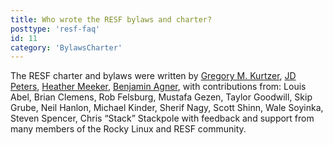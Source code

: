 ```yaml
---
title: Who wrote the RESF bylaws and charter?
posttype: 'resf-faq'
id: 11
category: 'BylawsCharter'
---
```


The RESF charter and bylaws were written by [Gregory M. Kurtzer](https://www.linkedin.com/in/gmkurtzer/), [JD Peters](https://www.linkedin.com/in/jd-peters-034212b7/), [Heather Meeker](https://www.linkedin.com/in/heathermeeker/), [Benjamin Agner](https://www.linkedin.com/in/benjaminagner/), with contributions from: Louis Abel, Brian Clemens, Rob Felsburg, Mustafa Gezen, Taylor Goodwill, Skip Grube, Neil Hanlon, Michael Kinder, Sherif Nagy, Scott Shinn, Wale Soyinka, Steven Spencer, Chris “Stack” Stackpole with feedback and support from many members of the Rocky Linux and RESF community.
